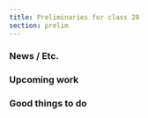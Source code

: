```yaml
---
title: Preliminaries for class 28
section: prelim
---
```

### News / Etc.

### Upcoming work

### Good things to do
